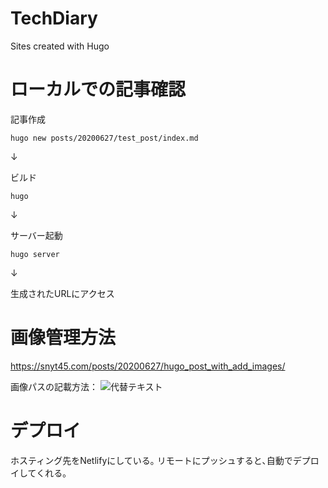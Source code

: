 # TechDiary
Sites created with Hugo

# ローカルでの記事確認
記事作成
```
hugo new posts/20200627/test_post/index.md
```

↓

ビルド
```
hugo
```

↓

サーバー起動
```
hugo server
```

↓

生成されたURLにアクセス


# 画像管理方法
https://snyt45.com/posts/20200627/hugo_post_with_add_images/

画像パスの記載方法：
![代替テキスト](./image.jpg)

# デプロイ
ホスティング先をNetlifyにしている｡
リモートにプッシュすると､自動でデプロイしてくれる｡
